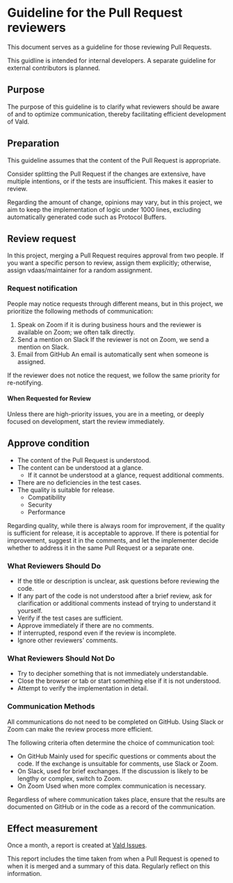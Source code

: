 # Guideline for the Pull Request reviewers

This document serves as a guideline for those reviewing Pull Requests.

This guidline is intended for internal developers. A separate guideline for external contributors is planned.

## Purpose

The purpose of this guideline is to clarify what reviewers should be aware of and to optimize communication, thereby facilitating efficient development of Vald.

## Preparation

This guideline assumes that the content of the Pull Request is appropriate.

Consider splitting the Pull Request if the changes are extensive, have multiple intentions, or if the tests are insufficient. This makes it easier to review.

Regarding the amount of change, opinions may vary, but in this project, we aim to keep the implementation of logic under 1000 lines, excluding automatically generated code such as Protocol Buffers.

## Review request

In this project, merging a Pull Request requires approval from two people. If you want a specific person to review, assign them explicitly; otherwise, assign vdaas/maintainer for a random assignment.

### Request notification

People may notice requests through different means, but in this project, we prioritize the following methods of communication:

1. Speak on Zoom if it is during business hours and the reviewer is available on Zoom; we often talk directly.
1. Send a mention on Slack If the reviewer is not on Zoom, we send a mention on Slack.
1. Email from GitHub An email is automatically sent when someone is assigned.

If the reviewer does not notice the request, we follow the same priority for re-notifying.

#### When Requested for Review

Unless there are high-priority issues, you are in a meeting, or deeply focused on development, start the review immediately.

## Approve condition

- The content of the Pull Request is understood.
- The content can be understood at a glance.
  - If it cannot be understood at a glance, request additional comments.
- There are no deficiencies in the test cases.
- The quality is suitable for release.
  - Compatibility
  - Security
  - Performance

Regarding quality, while there is always room for improvement, if the quality is sufficient for release, it is acceptable to approve. If there is potential for improvement, suggest it in the comments, and let the implementer decide whether to address it in the same Pull Request or a separate one.

### What Reviewers Should Do

- If the title or description is unclear, ask questions before reviewing the code.
- If any part of the code is not understood after a brief review, ask for clarification or additional comments instead of trying to understand it yourself.
- Verify if the test cases are sufficient.
- Approve immediately if there are no comments.
- If interrupted, respond even if the review is incomplete.
- Ignore other reviewers' comments.

### What Reviewers Should Not Do

- Try to decipher something that is not immediately understandable.
- Close the browser or tab or start something else if it is not understood.
- Attempt to verify the implementation in detail.

### Communication Methods

All communications do not need to be completed on GitHub. Using Slack or Zoom can make the review process more efficient.

The following criteria often determine the choice of communication tool:

- On GitHub Mainly used for specific questions or comments about the code. If the exchange is unsuitable for comments, use Slack or Zoom.
- On Slack, used for brief exchanges. If the discussion is likely to be lengthy or complex, switch to Zoom.
- On Zoom Used when more complex communication is necessary.

Regardless of where communication takes place, ensure that the results are documented on GitHub or in the code as a record of the communication.

## Effect measurement

Once a month, a report is created at [Vald Issues](https://github.com/vdaas/vald/issues).

This report includes the time taken from when a Pull Request is opened to when it is merged and a summary of this data. Regularly reflect on this information.
